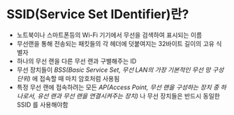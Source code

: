 # SSID(Service Set IDentifier)란?

- 노트북이나 스마트폰등의 Wi-Fi 기기에서 무선을 검색하여 표시되는 이름
- 무선랜을 통해 전송되는 패킷들의 각 헤더에 덧붙여지는 32바이트 길이의 고유 식별자
- 하나의 무선 랜을 다른 무선 랜과 구별해주는 ID
- 무선 장치들이 *BSS(Basic Service Set, 무선 LAN의 가장 기본적인 무선 망 구성 단위)* 에 접속할 때 마치 암호처럼 사용됨
- 특정 무선 랜에 접속하려는 모든 *AP(Access Point, 무선 랜을 구성하는 장치 중 하나로서, 유선 랜과 무선 랜을 연결시켜주는 장치)* 나 무선 장치들은 반드시 동일한 SSID 를 사용해야함